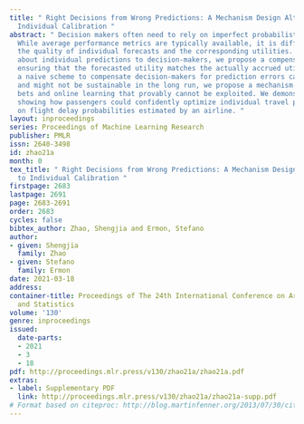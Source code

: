 ```yaml
---
title: " Right Decisions from Wrong Predictions: A Mechanism Design Alternative to
  Individual Calibration "
abstract: " Decision makers often need to rely on imperfect probabilistic forecasts.
  While average performance metrics are typically available, it is difficult to assess
  the quality of individual forecasts and the corresponding utilities. To convey confidence
  about individual predictions to decision-makers, we propose a compensation mechanism
  ensuring that the forecasted utility matches the actually accrued utility. While
  a naive scheme to compensate decision-makers for prediction errors can be exploited
  and might not be sustainable in the long run, we propose a mechanism based on fair
  bets and online learning that provably cannot be exploited. We demonstrate an application
  showing how passengers could confidently optimize individual travel plans based
  on flight delay probabilities estimated by an airline. "
layout: inproceedings
series: Proceedings of Machine Learning Research
publisher: PMLR
issn: 2640-3498
id: zhao21a
month: 0
tex_title: " Right Decisions from Wrong Predictions: A Mechanism Design Alternative
  to Individual Calibration "
firstpage: 2683
lastpage: 2691
page: 2683-2691
order: 2683
cycles: false
bibtex_author: Zhao, Shengjia and Ermon, Stefano
author:
- given: Shengjia
  family: Zhao
- given: Stefano
  family: Ermon
date: 2021-03-18
address:
container-title: Proceedings of The 24th International Conference on Artificial Intelligence
  and Statistics
volume: '130'
genre: inproceedings
issued:
  date-parts:
  - 2021
  - 3
  - 18
pdf: http://proceedings.mlr.press/v130/zhao21a/zhao21a.pdf
extras:
- label: Supplementary PDF
  link: http://proceedings.mlr.press/v130/zhao21a/zhao21a-supp.pdf
# Format based on citeproc: http://blog.martinfenner.org/2013/07/30/citeproc-yaml-for-bibliographies/
---
```

